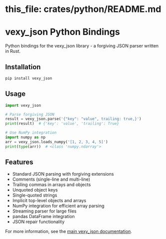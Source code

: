 # this_file: crates/python/README.md

# vexy_json Python Bindings

Python bindings for the vexy_json library - a forgiving JSON parser written in Rust.

## Installation

```bash
pip install vexy_json
```

## Usage

```python
import vexy_json

# Parse forgiving JSON
result = vexy_json.parse('{"key": "value", trailing: true,}')
print(result)  # {'key': 'value', 'trailing': True}

# Use NumPy integration
import numpy as np
arr = vexy_json.loads_numpy('[1, 2, 3, 4, 5]')
print(type(arr))  # <class 'numpy.ndarray'>
```

## Features

- Standard JSON parsing with forgiving extensions
- Comments (single-line and multi-line)
- Trailing commas in arrays and objects
- Unquoted object keys
- Single-quoted strings
- Implicit top-level objects and arrays
- NumPy integration for efficient array parsing
- Streaming parser for large files
- pandas DataFrame integration
- JSON repair functionality

For more information, see the [main vexy_json documentation](https://github.com/twardoch/vexy_json).